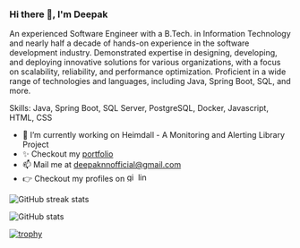 ### Hi there 👋, I'm Deepak 
An experienced Software Engineer with a B.Tech. in Information Technology and nearly half a decade of hands-on 
experience in the software development industry. Demonstrated expertise in designing, developing, and deploying 
innovative solutions for various organizations, with a focus on scalability, reliability, and performance optimization. 
Proficient in a wide range of technologies and languages, including Java, Spring Boot, SQL, and more.

Skills: Java, Spring Boot, SQL Server, PostgreSQL, Docker, Javascript, HTML, CSS

- 🔭 I’m currently working on Heimdall - A Monitoring and Alerting Library Project  
- ✨ Checkout my [portfolio](https://deepaknn.netlify.app) 
- 📫 Mail me at deepaknnofficial@gmail.com
- 👉 Checkout my profiles on [<img src='https://cdn.jsdelivr.net/npm/simple-icons@3.0.1/icons/github.svg' alt='github' height='16'>](https://github.com/deepaknn)
[<img src='https://cdn.jsdelivr.net/npm/simple-icons@3.0.1/icons/linkedin.svg' alt=' linkedin' height='16'>](https://www.linkedin.com/in/deepak-nn/)

![GitHub streak stats](https://streak-stats.demolab.com/?user=deepaknn) 

![GitHub stats](https://github-readme-stats.vercel.app/api?username=deepaknn&show_icons=true&count_private=true)   

<!-- [![Top Langs](https://github-readme-stats.vercel.app/api/top-langs/?username=deepaknn)](https://github.com/anuraghazra/github-readme-stats) -->

[![trophy](https://github-profile-trophy.vercel.app/?username=deepaknn)](https://github.com/ryo-ma/github-profile-trophy)
